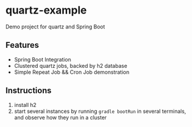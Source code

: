 # quartz-example
Demo project for quartz and Spring Boot

## Features
* Spring Boot Integration
* Clustered quartz jobs, backed by h2 database
* Simple Repeat Job && Cron Job demonstration

## Instructions
1. install h2
2. start several instances by running `gradle bootRun` in several terminals, and observe how they run in a cluster
